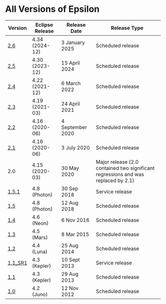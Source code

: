 # All Versions of Epsilon

| Version             | Eclipse Release | Release Date | Release Type       |
| ------------------- | --------------- | ------------ | ------------------ |
[2.6](../../download) | 4.34 (2024-12) | 3 January 2025 | Scheduled release
[2.5](../2.5) | 4.30 (2023-12)  | 15 April 2024  | Scheduled release
[2.4](../2.4) | 4.22 (2021-12)  | 6 March 2022  | Scheduled release
[2.3](../2.3) | 4.19 (2021-03)  | 24 April 2021  | Scheduled release
[2.2](../2.2) | 4.16 (2020-06)  | 4 September 2020  | Scheduled release
[2.1](../2.1) | 4.16 (2020-06)  | 3 July 2020  | Scheduled release
2.0 | 4.15 (2020-03)  | 30 May 2020  | Major release (2.0 contained two significant regressions and was replaced by 2.1)
[1.5.1](../1.x)       | 4.8 (Photon) 	  | 30 Sep 2018  | Service release
[1.5](../1.x)         | 4.8 (Photon)    | 12 Aug 2018  | Scheduled release
[1.4](../1.x)         | 4.6 (Neon) 	  | 6 Nov 2016  | Scheduled release
[1.3](../1.x)         | 4.5 (Mars) 	  | 8 Mar 2015   | Scheduled release
[1.2](../1.x)         | 4.4 (Luna) 	  | 25 Aug 2014  | Scheduled release
[1.1_SR1](../1.x)     | 4.3 (Kepler) 	  |10 Sept 2013  | Service release
[1.1](../1.x)         | 4.3 (Kepler) 	  | 29 Aug 2013  | Scheduled release
[1.0](../1.x) 	      | 4.2 (Juno) 	  | 12 Nov 2012  | Scheduled release